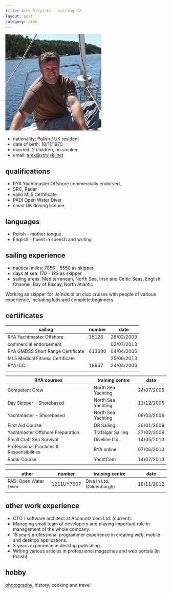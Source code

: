 ```yaml
---
title: Arek Stryjski - sailing CV
layout: post
category: arek
---
```

![Arek](/img/ja/Norwegia289.jpg)



* nationality: Polish / UK resident 
* date of birth: 18/11/1970
* married, 2 children, no smoker
* email: [&#x61;&#114;&#101;&#x6b;&#64;&#x73;&#x74;&#x72;&#121;&#106;&#x73;&#107;&#x69;&#x2e;&#x6e;&#101;&#116;](/arek/email.html)

qualifications
---------------
* RYA Yachtmaster Offshore commercially endorsed,  
* SRC, Radar
* valid ML5 Certificate
* PADI Open Water Diver
* clean UK driving license

languages
----------
* Polish - mother tongue
* English - fluent in speech and writing

sailing experience
------------------
* nautical miles: 7856 - 5550 as skipper
* days at sea: 170 - 123 as skipper
* sailing areas: Mediterranean, North Sea, Irish and Celtic Seas, English Channel, Bay of Biscay, North Atlantic

Working as skipper for JoinUs.pl on club cruises with people of various experience, including kids and complete beginners.

certificates
-------------

| sailing                           | number |  date      |
|-----------------------------------|--------|------------|                 
|RYA Yachtmaster Offshore           | 35126  | 28/02/2009 |
|commercial endorsement             |        | 03/07/2013 |
|RYA GMDSS Short Range Certificate  | 613600 | 04/04/2006 |
|ML5 Medical Fitness Certificate    |        | 25/06/2013 |
|RYA ICC                            | 18967  | 24/04/2006 |	
|                                   |        |            |

| RYA courses                       | training centre    |  date      |
|-----------------------------------|--------------------|------------|  
| Competent Crew                    | North Sea Yachting | 24/07/2005 |
| Day Skipper - Shorebased          | North Sea Yachting | 11/12/2005 |
| Yachtmaster - Shorebased          | North Sea Yachting | 08/03/2006 |
| First Aid Course                  | DR Sailing         | 26/01/2009 |	
| Yachtmaster Offshore Preparation  | Trafalgar Sailing  | 27/02/2009 |
| Small Craft Sea Survival          | Diveline Ltd.      | 14/05/2013 |	
| Professional Practices & Responsibilities | RYA online | 07/06/2013 |
| Radar Course                      | YachtCom           | 14/07/2013 |
|                                   |                    |            |

| other                 | number     | training centre            |  date      |
|-----------------------|------------|----------------------------|------------|  
| PADI Open Water Diver | 1211UY7607 | Dive In Ltd. (Gildenburgh) | 18/11/2012 |
|                       |            |                            |            |


other work experience
----------------------
* CTO / software architect at Accountz.com Ltd. (current).  
* Managing small team of developers and playing important role in management of the whole company.  
* 15 years professional programmer experience in creating web, mobile and desktop applications.  
* 3 years experience in desktop publishing.  
* Writing various articles in professional magazines and web portals (in Polish).  

hobby
------
[photography](https://plus.google.com/photos/+ArekStryjski/albums), history, cooking and travel

